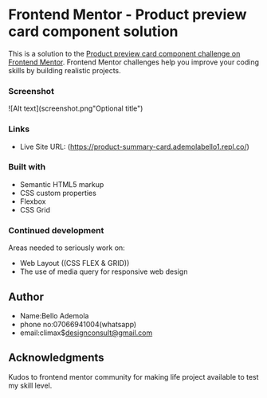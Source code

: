 # Frontend Mentor - Product preview card component solution

This is a solution to the [Product preview card component challenge on Frontend Mentor](https://www.frontendmentor.io/challenges/product-preview-card-component-GO7UmttRfa). Frontend Mentor challenges help you improve your coding skills by building realistic projects. 

### Screenshot
 ![Alt text](screenshot.png"Optional title")

### Links

- Live Site URL: (https://product-summary-card.ademolabello1.repl.co/)


### Built with

- Semantic HTML5 markup
- CSS custom properties
- Flexbox
- CSS Grid

### Continued development

Areas needed to seriously work on:
- Web Layout ((CSS FLEX & GRID))
- The use of media query for responsive web design

## Author

- Name:Bello Ademola 
- phone no:07066941004(whatsapp)
- email:climax$designconsult@gmail.com

## Acknowledgments

Kudos to frontend mentor community for making life project available to test my skill level.


